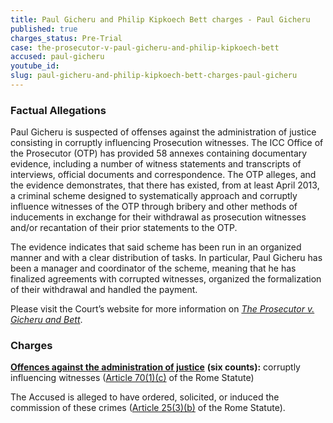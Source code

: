 ```yaml
---
title: Paul Gicheru and Philip Kipkoech Bett charges - Paul Gicheru
published: true
charges_status: Pre-Trial
case: the-prosecutor-v-paul-gicheru-and-philip-kipkoech-bett
accused: paul-gicheru
youtube_id:
slug: paul-gicheru-and-philip-kipkoech-bett-charges-paul-gicheru
---
```



### Factual Allegations

Paul Gicheru is suspected of offenses against the administration of justice consisting in corruptly influencing Prosecution witnesses. The ICC Office of the Prosecutor (OTP) has provided 58 annexes containing documentary evidence, including a number of witness statements and transcripts of interviews, official documents and correspondence. The OTP alleges, and the evidence demonstrates, that there has existed, from at least April 2013, a criminal scheme designed to systematically approach and corruptly influence witnesses of the OTP through bribery and other methods of inducements in exchange for their withdrawal as prosecution witnesses and/or recantation of their prior statements to the OTP.

The evidence indicates that said scheme has been run in an organized manner and with a clear distribution of tasks. In particular, Paul Gicheru has been a manager and coordinator of the scheme, meaning that he has finalized agreements with corrupted witnesses, organized the formalization of their withdrawal and handled the payment.

Please visit the Court’s website for more information on *[The Prosecutor v. Gicheru and Bett](https://www.icc-cpi.int/kenya/gicheru-bett)*.

### Charges

**[Offences against the administration of justice](http://www.casematrixnetwork.org/case-m/klamberg-commentary/rome-statute/#c1243)** **(six counts):** corruptly influencing witnesses ([Article 70(1)(c)](http://www.casematrixnetwork.org/case-m/klamberg-commentary/rome-statute/#c1243) of the Rome Statute)

The Accused is alleged to have ordered, solicited, or induced the commission of these crimes ([Article 25(3)(b)](http://www.casematrixnetwork.org/case-m/klamberg-commentary/rome-statute/#c1198) of the Rome Statute).